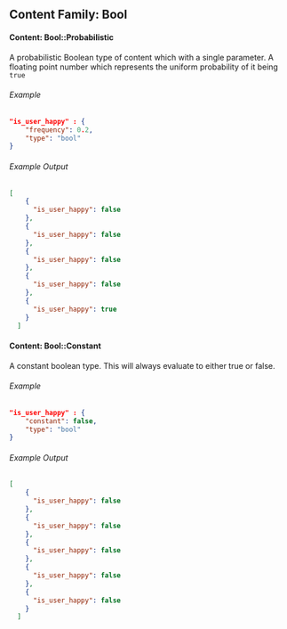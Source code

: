 ## Content Family: Bool

#### Content: Bool::Probabilistic

A probabilistic Boolean type of content which with a single parameter. A floating point number which represents the uniform probability of it being `true`

###### Example

```json
"is_user_happy" : {
    "frequency": 0.2,
    "type": "bool"
}
```

###### Example Output

```json
[
    {
      "is_user_happy": false
    },
    {
      "is_user_happy": false
    },
    {
      "is_user_happy": false
    },
    {
      "is_user_happy": false
    },
    {
      "is_user_happy": true
    }
  ]

```

#### Content: Bool::Constant

A constant boolean type. This will always evaluate to either true or false.

###### Example

```json
"is_user_happy" : {
    "constant": false,
    "type": "bool"
}
```

###### Example Output

```json
[
    {
      "is_user_happy": false
    },
    {
      "is_user_happy": false
    },
    {
      "is_user_happy": false
    },
    {
      "is_user_happy": false
    },
    {
      "is_user_happy": false
    }
  ]

```